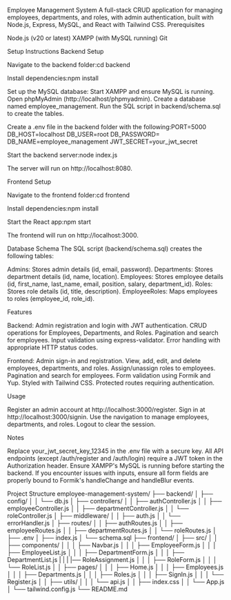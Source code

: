 Employee Management System
A full-stack CRUD application for managing employees, departments, and roles, with admin authentication, built with Node.js, Express, MySQL, and React with Tailwind CSS.
Prerequisites

Node.js (v20 or latest)
XAMPP (with MySQL running)
Git

Setup Instructions
Backend Setup

Navigate to the backend folder:cd backend


Install dependencies:npm install


Set up the MySQL database:
Start XAMPP and ensure MySQL is running.
Open phpMyAdmin (http://localhost/phpmyadmin).
Create a database named employee_management.
Run the SQL script in backend/schema.sql to create the tables.


Create a .env file in the backend folder with the following:PORT=5000
DB_HOST=localhost
DB_USER=root
DB_PASSWORD=
DB_NAME=employee_management
JWT_SECRET=your_jwt_secret


Start the backend server:node index.js

The server will run on http://localhost:8080.

Frontend Setup

Navigate to the frontend folder:cd frontend


Install dependencies:npm install


Start the React app:npm start

The frontend will run on http://localhost:3000.

Database Schema
The SQL script (backend/schema.sql) creates the following tables:

Admins: Stores admin details (id, email, password).
Departments: Stores department details (id, name, location).
Employees: Stores employee details (id, first_name, last_name, email, position, salary, department_id).
Roles: Stores role details (id, title, description).
EmployeeRoles: Maps employees to roles (employee_id, role_id).

Features

Backend:
Admin registration and login with JWT authentication.
CRUD operations for Employees, Departments, and Roles.
Pagination and search for employees.
Input validation using express-validator.
Error handling with appropriate HTTP status codes.


Frontend:
Admin sign-in and registration.
View, add, edit, and delete employees, departments, and roles.
Assign/unassign roles to employees.
Pagination and search for employees.
Form validation using Formik and Yup.
Styled with Tailwind CSS.
Protected routes requiring authentication.



Usage

Register an admin account at http://localhost:3000/register.
Sign in at http://localhost:3000/signin.
Use the navigation to manage employees, departments, and roles.
Logout to clear the session.

Notes

Replace your_jwt_secret_key_12345 in the .env file with a secure key.
All API endpoints (except /auth/register and /auth/login) require a JWT token in the Authorization header.
Ensure XAMPP's MySQL is running before starting the backend.
If you encounter issues with inputs, ensure all form fields are properly bound to Formik's handleChange and handleBlur events.

Project Structure
employee-management-system/
├── backend/
│   ├── config/
│   │   └── db.js
│   ├── controllers/
│   │   ├── authController.js
│   │   ├── employeeController.js
│   │   ├── departmentController.js
│   │   └── roleController.js
│   ├── middleware/
│   │   ├── auth.js
│   │   └── errorHandler.js
│   ├── routes/
│   │   ├── authRoutes.js
│   │   ├── employeeRoutes.js
│   │   ├── departmentRoutes.js
│   │   └── roleRoutes.js
│   ├── .env
│   ├── index.js
│   └── schema.sql
├── frontend/
│   ├── src/
│   │   ├── components/
│   │   │   ├── Navbar.js
│   │   │   ├── EmployeeForm.js
│   │   │   ├── EmployeeList.js
│   │   │   ├── DepartmentForm.js
│   │   │   ├── DepartmentList.js
|   |   |   |── RoleAssignment.js
│   │   │   ├── RoleForm.js
│   │   │   └── RoleList.js
│   │   ├── pages/
│   │   │   ├── Home.js
│   │   │   ├── Employees.js
│   │   │   ├── Departments.js
│   │   │   ├── Roles.js
│   │   │   ├── SignIn.js
│   │   │   └── Register.js
│   │   ├── utils/
│   │   │   └── api.js
│   │   ├── index.css
│   │   └── App.js
│   └── tailwind.config.js
└── README.md

